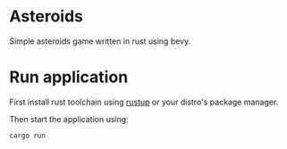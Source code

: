 # Asteroids

Simple asteroids game written in rust using bevy.

# Run application

First install rust toolchain using [rustup](https://www.rust-lang.org/tools/install) or your distro's package manager.

Then start the application using:

```bash
cargo run
```
